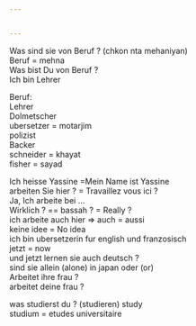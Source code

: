 ```yaml
---


---
```


<p>Was sind sie von Beruf ? (chkon nta mehaniyan)<br>
Beruf = mehna<br>
Was bist Du von Beruf ?<br>
Ich bin Lehrer</p>
<p>Beruf:<br>
Lehrer<br>
Dolmetscher<br>
ubersetzer = motarjim<br>
polizist<br>
Backer<br>
schneider = khayat<br>
fisher = sayad</p>
<p>Ich heisse Yassine =Mein Name ist Yassine<br>
arbeiten Sie hier ? = Travaillez vous ici ?<br>
Ja, Ich arbeite bei …<br>
Wirklich ? == bassah ? = Really ?<br>
ich arbeite auch hier =&gt; auch = aussi<br>
keine idee = No idea<br>
ich bin ubersetzerin fur english und franzosisch<br>
jetzt = now<br>
und jetzt lernen sie auch deutsch ?<br>
sind sie allein (alone) in japan oder (or)<br>
Arbeitet ihre frau ?<br>
arbeitet deine frau ?</p>
<p>was studierst du ? (studieren) study<br>
studium = etudes universitaire</p>

